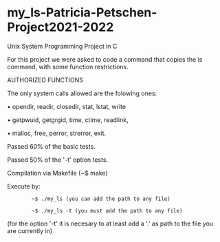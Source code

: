 # my_ls-Patricia-Petschen-Project2021-2022
Unix System Programming Project in C


For this project we were asked to code a command that copies the ls command, with some function restrictions.


AUTHORIZED FUNCTIONS

The only system calls allowed are the folowing ones:

• opendir, readir, closedir, stat, lstat, write

• getpwuid, getgrgid, time, ctime, readlink,

• malloc, free, perror, strerror, exit.



Passed 60% of the basic tests.

Passed 50% of the '-t' option tests.

Compilation via Makefile
(~$ make)

Execute by: 
            
            ~$ ./my_ls (you can add the path to any file)
 
            ~$ ./my_ls -t (you must add the path to any file)

(for the option '-t' it is necesary to at least add a '.' as path to the file you are currently in)
